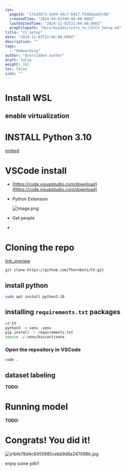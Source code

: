 ```yaml
---
sys:
  pageId: "17ed3673-5e94-44cf-b817-f54bbaa03c06"
  createdTime: "2024-09-01T00:08:00.000Z"
  lastEditedTime: "2024-11-03T22:06:00.000Z"
  propFilepath: "docs/Guides/intro_to_CV/CV_Setup.md"
title: "CV_Setup"
date: "2024-11-03T22:06:00.000Z"
description: ""
tags:
  - "Onboarding"
author: "Overridden author"
draft: false
weight: 161
toc: false
icon: ""
---
```


# Install WSL

## enable virtualization

# INSTALL Python 3.10

[embed](https://www.rose-hulman.edu/class/csse/csse132/2425a/labs/prelab1-wsl2.html)

# VSCode install

- [https://code.visualstudio.com/download](https://code.visualstudio.com/download)
- Python Extension

	![image.png](https://prod-files-secure.s3.us-west-2.amazonaws.com/d518164a-d88e-44d1-a4ee-3adb3bd8bce0/d82b6650-a5e4-4d3c-b8c9-93d817dae00e/image.png?X-Amz-Algorithm=AWS4-HMAC-SHA256&X-Amz-Content-Sha256=UNSIGNED-PAYLOAD&X-Amz-Credential=ASIAZI2LB4666DVKVEAA%2F20250319%2Fus-west-2%2Fs3%2Faws4_request&X-Amz-Date=20250319T131844Z&X-Amz-Expires=3600&X-Amz-Security-Token=IQoJb3JpZ2luX2VjEB0aCXVzLXdlc3QtMiJGMEQCIA263wT5KAhMWgM%2FWjMFv3FwwoJ38FJ5QZJ7dt%2FxAHIoAiBVIuI8pZGDLQRfBNUoFS5lO%2BJwj3rGjczpX8gFDRhlBir%2FAwh2EAAaDDYzNzQyMzE4MzgwNSIM5gbYPnfy2esXs5cyKtwDCqiqlJGk851pcG3zKBlQq%2B1%2FsYZdJW9PzDqnlyUYCXwkbON8tHk%2FNGDlEhYMdOE5K4wVfZlgaTqeEG0G1b7jaSKzkDNZtX%2F1E5O6Cvdu1%2F%2FZgak8kAqljA5tI4M8dRXQqgbQq9iMhyCpotextSx20u7T0N%2BRbSuGAWWzKf%2FyPFusBj69QuAcDM1Gj4RxZqo0KQhB7WWAYSL8TajTcLNhK%2FORqyRYfUIppifFVXuRlFsNdL2A9CRFHOP9Tfiu2yw5%2FeAAMv0vuCfyYkQF9aNbJUmjEKvM2U7yFnMuVxDpoah1DTklXMFlEJck5q0p3zLOctS5LB%2B2F0HqXg%2BrUzSJoD2MopfWA1V3l23EKd3v7URCO5UhorO6IraqbubU0xf7d0pbJd7Bg%2FT%2BoHHR50WujPnDl9%2BuZcXIqyR%2FmI6jLm8jCXaQFqp8g7OibAYhaxbw%2FujhLsy%2FkhwI3dk%2B94bb7tVW%2B%2Fq4ezJtGpgw83hjg96x3NWahvbKsahKB2B%2F9iDS9Hsdno1eFCaMwEM08FbPhiiLzFTjvftt0%2Fiyi3Ec9zusbv2p8MWV5jjmzAn8DFBYJGurv4DbWryahNZM5%2BVUL1L1vNOwo31vTgnZa4XKF1SqdNWc4%2BwWZrnK%2FZ0wn%2F%2FqvgY6pgEFSSjC0Kb1rNLaqil7%2BmedgbGF85jqmOAx%2BEW6WOGRQpF8bMPN6Vzb0zrVgEzE40q0jwUfH7w0WDzsTHc%2FMMxETpThTB8azTwWn2Yxjlh5XpXyT5ujTcQLQc0hnw01OVDjoSc0kyYEgdVkZQodUJhQdQJ%2FKgvRMBeIKRLZ5Jr9WaETiZMtZ4VZMedVkhfDpoMVMbvapCvw04w%2FEpyi3g5U2%2F33n6xa&X-Amz-Signature=96ef57b5c8ec96c0727fb35f367bed15c6575f50aa045ff4485e1b516c73da80&X-Amz-SignedHeaders=host&x-id=GetObject)
- Get people
- 

# Cloning the repo

[link_preview](https://github.com/Thornbots/CV/)

```bash
git clone https://github.com/Thornbots/CV.git
```

## install python

```bash
sudo apt install python3.10
```

## installing `requirements.txt` packages

```bash
cd CV
python3 -m venv .venv
pip install -r requirements.txt
source ./.venv/bin/activate
```

### Open the repository in VSCode

```bash
code .
```

## dataset labeling  

**TODO:**

# Running model

**TODO:**

# Congrats! You did it!

![e1bfe78d4c6455985cebb9d6a247088b.jpg](https://prod-files-secure.s3.us-west-2.amazonaws.com/d518164a-d88e-44d1-a4ee-3adb3bd8bce0/7d1ce04e-65d6-40c8-814d-754280e9515a/e1bfe78d4c6455985cebb9d6a247088b.jpg?X-Amz-Algorithm=AWS4-HMAC-SHA256&X-Amz-Content-Sha256=UNSIGNED-PAYLOAD&X-Amz-Credential=ASIAZI2LB46645H5GYOB%2F20250319%2Fus-west-2%2Fs3%2Faws4_request&X-Amz-Date=20250319T131844Z&X-Amz-Expires=3600&X-Amz-Security-Token=IQoJb3JpZ2luX2VjEB0aCXVzLXdlc3QtMiJIMEYCIQD0%2BciO2AXRGfIyie2iLZ5Ht0nRj40gUF2h4eKTkD7xugIhAMWIS991Q9QSNAKkSLGJApIcLZnmpXtegJcuhtThfTTsKv8DCHYQABoMNjM3NDIzMTgzODA1Igzx7QKjmMdMgWoc%2B8wq3ANYsegAM5ulLQ92c19pEyywHPQstB0B%2BWDQ%2FuCFiV%2BG9rcVvvvea74OUs4aPPRJnmeTTSYRncwAhDtOPCG40zGEWvjdmLIljchVup3mP%2F3VyvcTUudLcv5YsQEMjDbySYVNHMOlilgdTGHMeXAaZVSln98HdFYtWXTAUADOrZZnVr3AHxdoKzALtzS3pdaalasOADykggb%2B2Nk3zf6uxnmJWVSrubA3n%2B7zXT4ExI3cKuY800D5zkTsd4lSd7eno4P4jWAsJZocEIfw9sgtcfIuy9YWQa9mreLv233LRGqjAcoeX%2BwF7uCJcGO2AtQteIm6rj0%2FOQNhhhsYoGX7yFa%2BtlT9lYiWPAQ5y1%2FmDCWHcq6OCG4Ng%2BpyY3cU%2FrTytPppQY%2BT%2BF%2FjlSo9QvWe7ktQTn05MMgbr5ehxGJmdM1kA45mwPrLxl%2Fycschiuny9%2BF9TpTlq7ESljbAL3xNa5c%2FZz%2FoR2Z9S%2Fmcp9sYJdnIKVg7nkkXam2U2YJq2sw%2B%2BGd2ES1godVThxXifZjqQr3xHv64JV012OYu%2BOQvH5vb4J2AY6GUDKFl9rNTQtuKVSEnvBt40BXKaw3HGLiHGX0WGh4G19GV5TDCl%2BONjp9eZOp8JiVe6sJAhT%2BykDCe%2F%2Bq%2BBjqkAb2F8op6so6zqP4Ed3RcNizlMUffJom9ZOJoSJq4tlUQFTWzt9oDoTFFSFpnoF0NZEZCX8rTQw524534w%2BMNL2ZYSz0GteyiN0pDVpYo8gAWRu4%2BoayQ2mLKKoAuRDGD9ZrtIeG%2BrOK8Jbbo1JzWOoFNtgHAft1SOny7xZvzZW%2F%2FQE7wp2n1Lz%2B%2B8avuzPDLtEe5yOoXSFxBSKkzh%2FwVxj6Zwki7&X-Amz-Signature=d3c995e0075389418e0b5a693eb6acd24edd21b00e577a7f9814e980768b878b&X-Amz-SignedHeaders=host&x-id=GetObject)

enjoy some pilk!!
